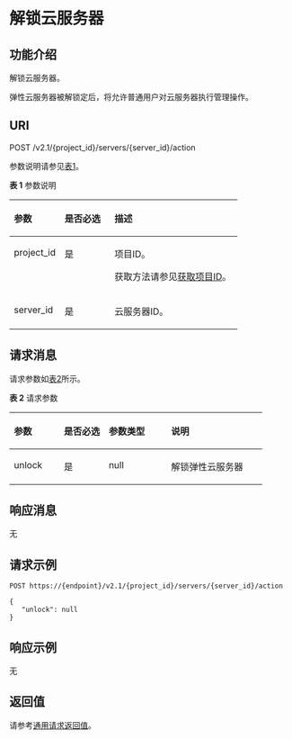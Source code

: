 # 解锁云服务器<a name="ZH-CN_TOPIC_0065817691"></a>

## 功能介绍<a name="zh-cn_topic_0057973176_section38263289"></a>

解锁云服务器。

弹性云服务器被解锁定后，将允许普通用户对云服务器执行管理操作。

## URI<a name="zh-cn_topic_0057973176_section8825287"></a>

POST /v2.1/\{project\_id\}/servers/\{server\_id\}/action

参数说明请参见[表1](#zh-cn_topic_0057973176_table32475667)。

**表 1**  参数说明

<a name="zh-cn_topic_0057973176_table32475667"></a>
<table><thead align="left"><tr id="zh-cn_topic_0057973176_row44937496"><th class="cellrowborder" valign="top" width="22.24%" id="mcps1.2.4.1.1"><p id="p5187119"><a name="p5187119"></a><a name="p5187119"></a>参数</p>
</th>
<th class="cellrowborder" valign="top" width="21.87%" id="mcps1.2.4.1.2"><p id="p17503500"><a name="p17503500"></a><a name="p17503500"></a>是否必选</p>
</th>
<th class="cellrowborder" valign="top" width="55.88999999999999%" id="mcps1.2.4.1.3"><p id="p8497414"><a name="p8497414"></a><a name="p8497414"></a>描述</p>
</th>
</tr>
</thead>
<tbody><tr id="zh-cn_topic_0057973176_row1664874"><td class="cellrowborder" valign="top" width="22.24%" headers="mcps1.2.4.1.1 "><p id="zh-cn_topic_0057973176_p637140"><a name="zh-cn_topic_0057973176_p637140"></a><a name="zh-cn_topic_0057973176_p637140"></a>project_id</p>
</td>
<td class="cellrowborder" valign="top" width="21.87%" headers="mcps1.2.4.1.2 "><p id="zh-cn_topic_0057973176_p51608407"><a name="zh-cn_topic_0057973176_p51608407"></a><a name="zh-cn_topic_0057973176_p51608407"></a>是</p>
</td>
<td class="cellrowborder" valign="top" width="55.88999999999999%" headers="mcps1.2.4.1.3 "><p id="p37593705"><a name="p37593705"></a><a name="p37593705"></a>项目ID。</p>
<p id="p1180512217438"><a name="p1180512217438"></a><a name="p1180512217438"></a>获取方法请参见<a href="获取项目ID.md">获取项目ID</a>。</p>
</td>
</tr>
<tr id="zh-cn_topic_0057973176_row41565035"><td class="cellrowborder" valign="top" width="22.24%" headers="mcps1.2.4.1.1 "><p id="zh-cn_topic_0057973176_p11324657"><a name="zh-cn_topic_0057973176_p11324657"></a><a name="zh-cn_topic_0057973176_p11324657"></a>server_id</p>
</td>
<td class="cellrowborder" valign="top" width="21.87%" headers="mcps1.2.4.1.2 "><p id="zh-cn_topic_0057973176_p44882061"><a name="zh-cn_topic_0057973176_p44882061"></a><a name="zh-cn_topic_0057973176_p44882061"></a>是</p>
</td>
<td class="cellrowborder" valign="top" width="55.88999999999999%" headers="mcps1.2.4.1.3 "><p id="zh-cn_topic_0057973176_p11568292"><a name="zh-cn_topic_0057973176_p11568292"></a><a name="zh-cn_topic_0057973176_p11568292"></a><span id="text1534311164612"><a name="text1534311164612"></a><a name="text1534311164612"></a>云服务器</span>ID。</p>
</td>
</tr>
</tbody>
</table>

## 请求消息<a name="zh-cn_topic_0057973176_section58292189"></a>

请求参数如[表2](#zh-cn_topic_0057973176_table65978805)所示。

**表 2**  请求参数

<a name="zh-cn_topic_0057973176_table65978805"></a>
<table><thead align="left"><tr id="zh-cn_topic_0057973176_row45865265"><th class="cellrowborder" valign="top" width="19.77197719771977%" id="mcps1.2.5.1.1"><p id="zh-cn_topic_0057973176_p24098979"><a name="zh-cn_topic_0057973176_p24098979"></a><a name="zh-cn_topic_0057973176_p24098979"></a>参数</p>
</th>
<th class="cellrowborder" valign="top" width="17.791779177917793%" id="mcps1.2.5.1.2"><p id="p6342334101715"><a name="p6342334101715"></a><a name="p6342334101715"></a>是否必选</p>
</th>
<th class="cellrowborder" valign="top" width="24.71247124712471%" id="mcps1.2.5.1.3"><p id="zh-cn_topic_0057973176_p5860269"><a name="zh-cn_topic_0057973176_p5860269"></a><a name="zh-cn_topic_0057973176_p5860269"></a>参数类型</p>
</th>
<th class="cellrowborder" valign="top" width="37.72377237723772%" id="mcps1.2.5.1.4"><p id="zh-cn_topic_0057973176_p62959532"><a name="zh-cn_topic_0057973176_p62959532"></a><a name="zh-cn_topic_0057973176_p62959532"></a>说明</p>
</th>
</tr>
</thead>
<tbody><tr id="zh-cn_topic_0057973176_row66557295"><td class="cellrowborder" valign="top" width="19.77197719771977%" headers="mcps1.2.5.1.1 "><p id="zh-cn_topic_0057973176_p22431852"><a name="zh-cn_topic_0057973176_p22431852"></a><a name="zh-cn_topic_0057973176_p22431852"></a>unlock</p>
</td>
<td class="cellrowborder" valign="top" width="17.791779177917793%" headers="mcps1.2.5.1.2 "><p id="p1434216345178"><a name="p1434216345178"></a><a name="p1434216345178"></a>是</p>
</td>
<td class="cellrowborder" valign="top" width="24.71247124712471%" headers="mcps1.2.5.1.3 "><p id="zh-cn_topic_0057973176_p5040713"><a name="zh-cn_topic_0057973176_p5040713"></a><a name="zh-cn_topic_0057973176_p5040713"></a>null</p>
</td>
<td class="cellrowborder" valign="top" width="37.72377237723772%" headers="mcps1.2.5.1.4 "><p id="zh-cn_topic_0057973176_p54558660"><a name="zh-cn_topic_0057973176_p54558660"></a><a name="zh-cn_topic_0057973176_p54558660"></a>解锁<span id="text532952345718"><a name="text532952345718"></a><a name="text532952345718"></a>弹性云服务器</span></p>
</td>
</tr>
</tbody>
</table>

## 响应消息<a name="zh-cn_topic_0057973176_section1628434413713"></a>

无

## 请求示例<a name="zh-cn_topic_0057973176_section14285144433715"></a>

```
POST https://{endpoint}/v2.1/{project_id}/servers/{server_id}/action
```

```
{
   "unlock": null 
}
```

## 响应示例<a name="section177213225519"></a>

无

## 返回值<a name="zh-cn_topic_0057973176_section1642564"></a>

请参考[通用请求返回值](通用请求返回值.md)。

